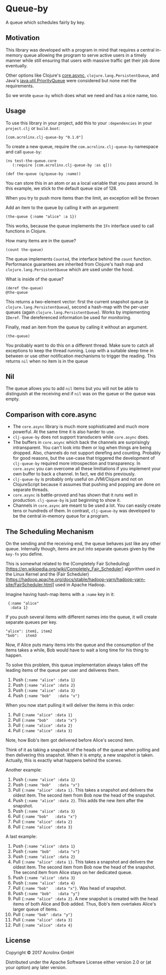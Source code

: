 # Queue-by

A queue which schedules fairly by key.

## Motivation

This library was developed with a program in mind that requires a
central in-memory queue allowing the program to serve active users in
a timely manner while still ensuring that users with massive traffic
get their job done eventually.

Other options like
Clojure's [core.async](https://github.com/clojure/core.async),
`clojure.lang.PersistentQueue`, and
Java's
[java.util.PriorityQueue](https://docs.oracle.com/javase/8/docs/api/java/util/PriorityQueue.html) were
considered but none met the requirements.

So we wrote `queue-by` which does what we need and has a nice name,
too.

## Usage

To use this library in your project, add this to your `:dependencies`
in your `project.clj` or `build.boot`:

    [com.acrolinx.clj-queue-by "0.1.0"]

To create a new queue, require the `com.acrolinx.clj-queue-by`
namespace and call `queue-by`:

    (ns test-the-queue.core
       (:require [com.acrolinx.clj-queue-by :as q]))
    
    (def the-queue (q/queue-by :name))

You can store this in an atom or as a local variable that you pass
around. In this example, we stick to the default queue size of 128.

When you try to push more items than the limit, an exception will be
thrown
    
Add an item to the queue by calling it with an argument:

    (the-queue {:name "alice" :a 1})

This works, because the queue implements the `IFn` interface used to
call functions in Clojure.

How many items are in the queue?

    (count the-queue)

The queue implements `Counted`, the interface behind the `count`
function. Performance guarantees are inherited from Clojure's hash map
and `clojure.lang.PersistentQueue` which are used under the hood.
    
What is inside of the queue?

    (deref the-queue)
    @the-queue

This returns a two-element vector: first the current snapshot queue (a
`clojure.lang.PersistentQueue`), second a hash-map with the per-user
queues (again `clojure.lang.PersistentQueue`).  Works by implementing
`IDeref`.  The dereferenced information be used for monitoring.
    
Finally, read an item from the queue by calling it without an
argument.

    (the-queue)

You probably want to do this on a different thread. Make sure to catch
all exceptions to keep the thread running. Loop with a suitable sleep
time in between or use other notification mechanisms to trigger the
reading.  This returns `nil` when no item is in the queue
    
## Nil

The queue allows you to add `nil` items but you will not be able to
distinguish at the receiving end if `nil` was on the queue or the
queue was empty.

## Comparison with core.async

* The `core.async` library is much more sophisticated and much more
  powerful. At the same time it is also harder to use. 
* `clj-queue-by` does not support transducers while `core.async` does.
* The buffers in `core.async` which back the channels are surprisingly
  intransparent. You can't look into them or log when things are
  being dropped. Also, channels do not support derefing and
  counting. Probably for good reasons, but the use-case that triggered
  the development of `clj-queue-by` required more introspection and
  transparency. In `core.async` you can overcome all these
  limitiations if you implement your own buffer to back a channel. In
  fact, we did this previously.
* `clj-queue-by` is probably only useful on JVM/Clojure and not on
  ClojureScript because it assumes that pushing and popping are done
  on separate threads.
* `core.async` is battle-proved and has shown that it runs well in
  production. `clj-queue-by` is just beginning to show it. 
* Channels in `core.async` are meant to be used a lot. You can easily
  create tens or hundreds of them. In contrast, `clj-queue-by` was
  developed to be the central in-memory queue for a program.

## The Scheduling Mechanism

On the sending and the receiving end, the queue behaves just like any
other queue. Internally though, items are put into separate queues
given by the `key-fn` you define.

This is somewhat related to the (Completely Fair
Scheduling)[https://en.wikipedia.org/wiki/Completely_Fair_Scheduler]
algorithm used in the Linux Kernel and the (Fair
Scheduler)[https://hadoop.apache.org/docs/stable/hadoop-yarn/hadoop-yarn-site/FairScheduler.html]
used in Apache Hadoop.

Imagine having hash-map items with a `:name` key in it:

     {:name "alice"
      :data 1}

If you push several items with different names into the queue, it will
create separate queues per key.

    "alice": item1, item2
    "bob":   item3

Now, if Alice puts many items into the queue and the consumption of
the items takes a while, Bob would have to wait a long time for his
thing to happen.

To solve this problem, this queue implementation always takes off the
leading items of the queue per user and deliveres them.

1. Push `{:name "alice" :data 1}`
2. Push `{:name "alice" :data 2}`
3. Push `{:name "alice" :data 3}`
4. Push `{:name "bob"   :data "x"}`

When you now start pulling it will deliver the items in this order:

1. Pull `{:name "alice" :data 1}`
2. Pull `{:name "bob"   :data "x"}`
3. Pull `{:name "alice" :data 2}`
4. Pull `{:name "alice" :data 3}`

Note, how Bob's item got delivered before Alice's second item.

Think of it as taking a snapshot of the heads of the queue when
polling and then delivering this snapshot. When it is empty, a new
snapshot is taken.  Actually, this is exactly what happens behind the
scenes.

Another example:

1. Push `{:name "alice" :data 1}`
2. Push `{:name "bob"   :data "x"}`
3. Pull `{:name "alice" :data 1}`. This takes a snapshot and delivers
   the oldest item. The second item from Bob now the head of the
   snapshot.
4. Push `{:name "alice" :data 2}`. This adds the new item after the
   snapshot.
5. Push `{:name "alice" :data 3}`
6. Pull `{:name "bob"   :data "x"}`
7. Pull `{:name "alice" :data 2}`
8. Pull `{:name "alice" :data 3}`

A last example:

1. Push `{:name "alice" :data 1}`
2. Push `{:name "bob"   :data "x"}`
3. Push `{:name "alice" :data 2}`
4. Pull `{:name "alice" :data 1}`. This takes a snapshot and delivers
   the oldest item. The second item from Bob now the head of the
   snapshot. The second item from Alice stays on her dedicated queue.
5. Push `{:name "alice" :data 3}`
6. Push `{:name "alice" :data 4}`
7. Pull `{:name "bob"   :data "x"}`. Was head of snapshot. 
7. Push `{:name "bob"   :data "y"}`
8. Pull `{:name "alice" :data 2}`. A new snapshot is created with the
   head items of both Alice and Bob added. Thus, Bob's item overtakes
   Alice's larger queue of items.
9. Pull `{:name "bob" :data "y"}`
9. Pull `{:name "alice" :data 3}`
10. Pull `{:name "alice" :data 4}`

## License

Copyright © 2017 Acrolinx GmbH

Distributed under the Apache Software License either version 2.0 or
(at your option) any later version.
